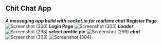 ## Chit Chat App ##
***A messaging app build with socket.io for realtime chat***
**Register Page**
![Screenshot (306)](https://github.com/divyanshu-pal/Chit-Chat/assets/86774540/ce60ba51-7203-4a84-8d97-f9cdc71a338b)
**Login Page**
![Screenshot (305)](https://github.com/divyanshu-pal/Chit-Chat/assets/86774540/d423d331-11a0-4aec-b584-26898cca7949)
***Loader***
![Screenshot (298)](https://github.com/divyanshu-pal/Chit-Chat/assets/86774540/138ee6fc-9b63-4f81-95c8-372c600d021c)
**select profile pic**
![Screenshot (299)](https://github.com/divyanshu-pal/Chit-Chat/assets/86774540/53f00f3c-c802-4e5c-a981-7b9abeb4431a)
***chat***
![Screenshot (303)](https://github.com/divyanshu-pal/Chit-Chat/assets/86774540/10fe7491-b7bf-41b2-a150-ee1bec378fda)
![Screenshot (304)](https://github.com/divyanshu-pal/Chit-Chat/assets/86774540/3b0bc16b-3337-4e46-b11b-8914ee864b48)
